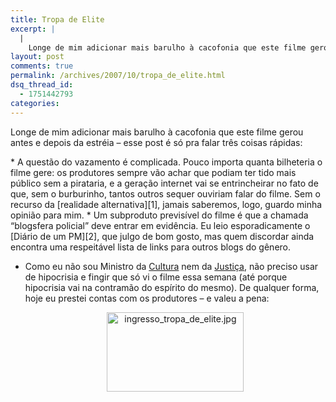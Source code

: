 ```yaml
---
title: Tropa de Elite
excerpt: |
  |
    Longe de mim adicionar mais barulho à cacofonia que este filme gerou antes e depois da estréia - esse post é só pra falar três coisas rápidas: A questão do vazamento é complicada. Pouco importa quanta bilheteria o filme gere:...
layout: post
comments: true
permalink: /archives/2007/10/tropa_de_elite.html
dsq_thread_id:
  - 1751442793
categories:
---
```

Longe de mim adicionar mais barulho à cacofonia que este filme gerou antes e depois da estréia &#8211; esse post é só pra falar três coisas rápidas:

</p>
*   A questão do vazamento é complicada. Pouco importa quanta bilheteria o filme gere: os produtores sempre vão achar que podiam ter tido mais público sem a pirataria, e a geração internet vai se entrincheirar no fato de que, sem o burburinho, tantos outros sequer ouviriam falar do filme. Sem o recurso da [realidade alternativa][1], jamais saberemos, logo, guardo minha opinião para mim.
*   Um subproduto previsível do filme é que a chamada &#8220;blogsfera policial&#8221; deve entrar em evidência. Eu leio esporadicamente o [Diário de um PM][2], que julgo de bom gosto, mas quem discordar ainda encontra uma respeitável lista de links para outros blogs do gênero.

*   Como eu não sou Ministro da [Cultura][3] nem da [Justiça][4], não preciso usar de hipocrisia e fingir que só vi o filme essa semana (até porque hipocrisia vai na contramão do espírito do mesmo). De qualquer forma, hoje eu prestei contas com os produtores &#8211; e valeu a pena:<span class="mt-enclosure mt-enclosure-image"></p> <p>
      <img alt="ingresso_tropa_de_elite.jpg" src="//chester.me/archives/img/ingresso_tropa_de_elite.jpg" width="219" height="127" class="mt-image-center" style="text-align: center; display: block; margin: 0 auto 20px;" /></span></li> <p>
        </ul>
      </p>

 [1]: http://en.wikipedia.org/wiki/What_If_%28comics%29
 [2]: http://diariodeumpm.net/
 [3]: http://omedi.net/?p=262
 [4]: http://www.veredictum.adv.br/blog/2007/09/27/pirataria-incentivada-ministro-da-justia-j-assistiu-ao-fiilme-tropa-de-elite/
